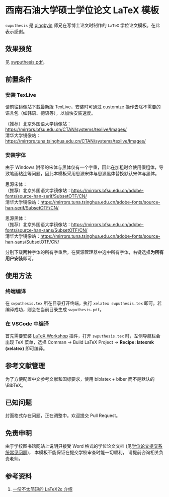 # 西南石油大学硕士学位论文 LaTeX 模板

`swputhesis` 是 [qingbyin](https://github.com/qingbyin) 师兄在写博士论文时制作的 `LaTeX` 学位论文模板。在此表示感谢。

## 效果预览
见 [swputhesis.pdf](https://github.com/sudrizzz/swputhesis/blob/main/swputhesis.pdf)。

## 前置条件

### 安装 TexLive
请前往镜像站下载最新版 TexLive，安装时可通过 customize 操作去除不需要的语言包（如韩语、德语等），以加快安装速度。

（推荐）北京外国语大学镜像站：https://mirrors.bfsu.edu.cn/CTAN/systems/texlive/Images/  
清华大学镜像站：https://mirrors.tuna.tsinghua.edu.cn/CTAN/systems/texlive/Images/

### 安装字体
由于 Windows 附带的宋体与黑体仅有一个字重，因此在加粗时会使用假粗体，导致笔画粘连等问题，因此本模板采用思源宋体与思源黑体替换默认宋体与黑体。

思源宋体：  
（推荐）北京外国语大学镜像站：https://mirrors.bfsu.edu.cn/adobe-fonts/source-han-serif/SubsetOTF/CN/  
清华大学镜像站：https://mirrors.tuna.tsinghua.edu.cn/adobe-fonts/source-han-serif/SubsetOTF/CN/

思源黑体：  
（推荐）北京外国语大学镜像站：https://mirrors.bfsu.edu.cn/adobe-fonts/source-han-sans/SubsetOTF/CN/  
清华大学镜像站：https://mirrors.tuna.tsinghua.edu.cn/adobe-fonts/source-han-sans/SubsetOTF/CN/

分别下载两种字体的所有字重后，在资源管理器中选中所有字体，右键选择**为所有用户安装**即可。

## 使用方法

### 终端编译
在 `swputhesis.tex` 所在目录打开终端，执行 `xelatex swputhesis.tex`  即可。若编译成功，则会在当前目录生成 `swputhesis.pdf`。

### 在 VSCode 中编译
首先需要安装 [LaTeX Workshop](https://marketplace.visualstudio.com/items?itemName=James-Yu.latex-workshop) 插件，打开 `swputhesis.tex` 时，左侧导航栏会出现 TeX 菜单，选择 Comman -> Build LaTeX Project -> **Recipe: latexmk (xelatex)** 即可编译。

## 参考文献管理

为了方便配置中文参考文献和国标要求，使用 biblatex + biber 而不是默认的\BibTeX。

## 已知问题

封面格式存在问题，正在调整中。欢迎提交 Pull Request。

## 免责申明

由于学校图书馆网站上说明只接受 Word 格式的学位论文文档
(见[学位论文提交系统常见问题](https://lib.swpu.edu.cn/95_80/mason/0317x/faq.html?q=13#a))，
本模板不能保证在提交学校审查时能一切顺利，
请提前咨询相关负责老师。

## 参考资料

1. [一份不太简短的 LaTeX2ε 介绍](https://mirrors.bfsu.edu.cn/CTAN/info/lshort/chinese/lshort-zh-cn.pdf)